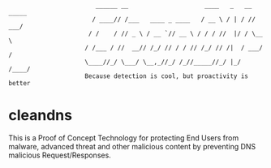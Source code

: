 ```
                        ______ __                     ____   _   __ _____
                       / ____// /___   ____ _ ____   / __ \ / | / // ___/
                      / /    / // _ \ / __ `// __ \ / / / //  |/ / \__ \
                     / /___ / //  __// /_/ // / / // /_/ // /|  / ___/ /
                     \____//_/ \___/ \__,_//_/ /_//_____//_/ |_/ /____/
                     Because detection is cool, but proactivity is better
```
# cleandns
This is a Proof of Concept Technology for protecting End Users from malware, advanced threat and other malicious content by preventing DNS malicious Request/Responses.
